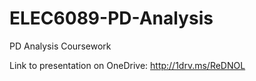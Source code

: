 ELEC6089-PD-Analysis
====================

PD Analysis Coursework

Link to presentation on OneDrive:
http://1drv.ms/ReDNOL
